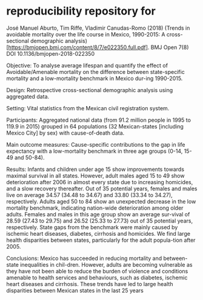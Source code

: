 # reproducibility repository for

José Manuel Aburto, Tim Riffe, Vladimir Canudas-Romo (2018) (Trends in avoidable mortality over the life course in Mexico, 1990-2015: A cross-sectional demographic analysis)[https://bmjopen.bmj.com/content/8/7/e022350.full.pdf]. BMJ Open 7(8) DOI 10.1136/bmjopen-2018-022350


Objective: To analyse average lifespan and quantify the effect of Avoidable/Amenable mortality on the difference between state-specific mortality and a low-mortality benchmark in Mexico dur-ing 1990-2015.

Design: Retrospective cross-sectional demographic analysis using aggregated data.

Setting: Vital statistics from the Mexican civil registration system.

Participants: Aggregated national data (from 91.2 million people in 1995 to 119.9 in 2015) grouped in 64 populations (32 Mexican-states [including Mexico City] by sex) with cause-of-death data.

Main outcome measures: Cause-specific contributions to the gap in life expectancy with a low-mortality benchmark in three age groups (0-14, 15-49 and 50-84).

Results: Infants and children under age 15 show improvements towards maximal survival in all states. However, adult males aged 15 to 49 show deterioration after 2006 in almost every state due to increasing homicides, and a slow recovery thereafter. Out of 35 potential years, females and males live on average 34.57 (34.48 to 34.67) and 33.80 (33.34 to 34.27), respectively. Adults aged 50 to 84 show an unexpected decrease in the low mortality benchmark, indicating nation-wide deterioration among older adults. Females and males in this age group show an average sur-vival of 28.59 (27.43 to 29.75) and 26.52 (25.33 to 27.73) out of 35 potential years, respectively. State gaps from the benchmark were mainly caused by ischemic heart diseases, diabetes, cirrhosis and homicides. We find large health disparities between states, particularly for the adult popula-tion after 2005.

Conclusions: Mexico has succeeded in reducing mortality and between-state inequalities in chil-dren. However, adults are becoming vulnerable as they have not been able to reduce the burden of violence and conditions amenable to health services and behaviours, such as diabetes, ischemic heart diseases and cirrhosis. These trends have led to large health disparities between Mexican states in the last 25 years
